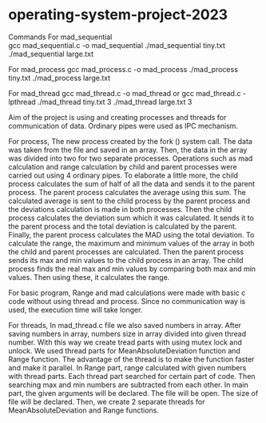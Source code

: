 # operating-system-project-2023
Commands
For mad_sequential<br/>
gcc mad_sequential.c -o mad_sequential 
./mad_sequential tiny.txt 
./mad_sequential large.txt

For mad_process
gcc mad_process.c -o mad_process
./mad_process tiny.txt 
./mad_process large.txt

For mad_thread
gcc mad_thread.c -o mad_thread or gcc mad_thread.c -lpthread
./mad_thread tiny.txt 3
./mad_thread large.txt 3

Aim of the project is using and creating processes and threads for communication of data. Ordinary pipes were used as IPC mechanism. 

For process,
The new process created by the fork () system call. The data was taken from the file and saved in an array. 
Then, the data in the array was divided into two for two separate processes. 
Operations such as mad calculation and range calculation by child and parent processes were carried out using 4 ordinary pipes.
To elaborate a little more, the child process calculates the sum of half of all the data and sends it to the parent process. 
The parent process calculates the average using this sum. The calculated average is sent to the child process by the parent 
process and the deviations calculation is made in both processes. Then the child process calculates the deviation sum which it was calculated.
It sends it to the parent process and the total deviation is calculated by the parent. Finally, the parent process calculates the MAD using the total deviation.
To calculate the range, the maximum and minimum values of the array in both the child and parent processes are calculated. 
Then the parent process sends its max and min values to the child process in an array. 
The child process finds the real max and min values by comparing both max and min values. Then using these, it calculates the range.

For basic program,
Range and mad calculations were made with basic c code without using thread and process. Since no communication way is used, the execution time will take longer.

For threads,
In mad_thread.c file we also saved numbers in array. After saving numbers in array, numbers size in array divided into given thread number.
With this way we create tread parts with using mutex lock and unlock. We used thread parts for MeanAbsoluteDeviation function and Range function.
The advantage of the thread is to make the function faster and make it parallel. In Range part, range calculated with given numbers with thread parts.
Each thread part searched for certain part of code. Then searching max and min numbers are subtracted from each other.
In main part, the given arguments will be declared. The file will be open. The size of file will be declared.
Then, we create 2 separate threads for MeanAbsoluteDeviation and Range functions. 



